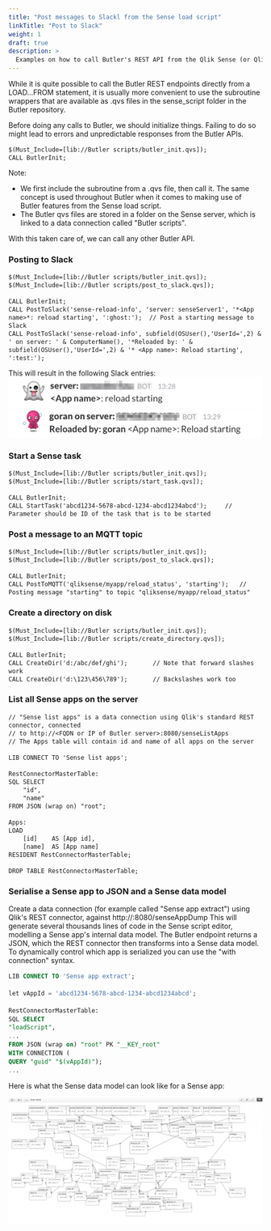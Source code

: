 ```yaml
---
title: "Post messages to Slackl from the Sense load script"
linkTitle: "Post to Slack"
weight: 1
draft: true
description: >
  Examples on how to call Butler's REST API from the Qlik Sense (or QlikView) load script.
---
```





While it is quite possible to call the Butler REST endpoints directly from a LOAD...FROM statement, it is usually more convenient to use the subroutine wrappers that are available as .qvs files in the sense_script folder in the Butler repository.

Before doing any calls to Butler, we should initialize things. Failing to do so might lead to errors and unpredictable responses from the Butler APIs.  

    $(Must_Include=[lib://Butler scripts/butler_init.qvs]);
    CALL ButlerInit;

Note:  

- We first include the subroutine from a .qvs file, then call it. The same concept is used throughout Butler when it comes to making use of Butler features from the Sense load script.
- The Butler qvs files are stored in a folder on the Sense server, which is linked to a data connection called "Butler scripts".  

With this taken care of, we can call any other Butler API.

### Posting to Slack

    $(Must_Include=[lib://Butler scripts/butler_init.qvs]);
    $(Must_Include=[lib://Butler scripts/post_to_slack.qvs]);

    CALL ButlerInit;
    CALL PostToSlack('sense-reload-info', 'server: senseServer1', '*<App name>*: reload starting', ':ghost:');	// Post a starting message to Slack
    CALL PostToSlack('sense-reload-info', subfield(OSUser(),'UserId=',2) & ' on server: ' & ComputerName(), '*Reloaded by: ' & subfield(OSUser(),'UserId=',2) & '* <App name>: Reload starting', ':test:');  

This will result in the following Slack entries:  
![Posting to Slack](post_to_slack_1.png "Posting to Slack")  
![Posting to Slack](post_to_slack_2.png "Posting to Slack")  

### Start a Sense task

    $(Must_Include=[lib://Butler scripts/butler_init.qvs]);
    $(Must_Include=[lib://Butler scripts/start_task.qvs]);

    CALL ButlerInit;
    CALL StartTask('abcd1234-5678-abcd-1234-abcd1234abcd');     // Parameter should be ID of the task that is to be started

### Post a message to an MQTT topic 

    $(Must_Include=[lib://Butler scripts/butler_init.qvs]);
    $(Must_Include=[lib://Butler scripts/post_to_slack.qvs]);

    CALL ButlerInit;
    CALL PostToMQTT('qliksense/myapp/reload_status', 'starting');   // Posting message "starting" to topic "qliksense/myapp/reload_status"

### Create a directory on disk

    $(Must_Include=[lib://Butler scripts/butler_init.qvs]);
    $(Must_Include=[lib://Butler scripts/create_directory.qvs]);

    CALL ButlerInit;
    CALL CreateDir('d:/abc/def/ghi');       // Note that forward slashes work
    CALL CreateDir('d:\123\456\789');       // Backslashes work too

### List all Sense apps on the server

    // "Sense list apps" is a data connection using Qlik's standard REST connector, connected 
    // to http://<FQDN or IP of Butler server>:8080/senseListApps
    // The Apps table will contain id and name of all apps on the server

    LIB CONNECT TO 'Sense list apps';

    RestConnectorMasterTable:
    SQL SELECT 
        "id",
        "name"
    FROM JSON (wrap on) "root";

    Apps:
    LOAD	
        [id] 	AS [App id],
        [name] 	AS [App name]
    RESIDENT RestConnectorMasterTable;

    DROP TABLE RestConnectorMasterTable;

### Serialise a Sense app to JSON and a Sense data model 

Create a data connection (for example called "Sense app extract") using Qlik's REST connector, against http://<FQDN or IP of Butler server>:8080/senseAppDump
This will generate several thousands lines of code in the Sense script editor, modelling a Sense app's internal data model. 
The Butler endpoint returns a JSON, which the REST connector then transforms into a Sense data model.
To dynamically control which app is serialized you can use the "with connection" syntax.

```sql
LIB CONNECT TO 'Sense app extract';

let vAppId = 'abcd1234-5678-abcd-1234-abcd1234abcd';

RestConnectorMasterTable:
SQL SELECT 
"loadScript",
...
FROM JSON (wrap on) "root" PK "__KEY_root"
WITH CONNECTION (
QUERY "guid" "$(vAppId)");
...
```

Here is what the Sense data model can look like for a Sense app:

![Qlik Sense app data model](data_model_of_a_qlik_sense_app.png "Qlik Sense app data model")  
